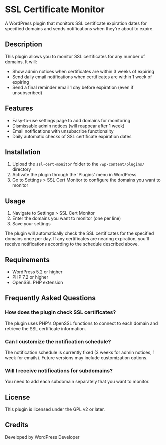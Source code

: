 # SSL Certificate Monitor

A WordPress plugin that monitors SSL certificate expiration dates for specified domains and sends notifications when they're about to expire.

## Description

This plugin allows you to monitor SSL certificates for any number of domains. It will:

- Show admin notices when certificates are within 3 weeks of expiring
- Send daily email notifications when certificates are within 1 week of expiring
- Send a final reminder email 1 day before expiration (even if unsubscribed)

## Features

- Easy-to-use settings page to add domains for monitoring
- Dismissable admin notices (will reappear after 1 week)
- Email notifications with unsubscribe functionality
- Daily automatic checks of SSL certificate expiration dates

## Installation

1. Upload the `ssl-cert-monitor` folder to the `/wp-content/plugins/` directory
2. Activate the plugin through the 'Plugins' menu in WordPress
3. Go to Settings > SSL Cert Monitor to configure the domains you want to monitor

## Usage

1. Navigate to Settings > SSL Cert Monitor
2. Enter the domains you want to monitor (one per line)
3. Save your settings

The plugin will automatically check the SSL certificates for the specified domains once per day. If any certificates are nearing expiration, you'll receive notifications according to the schedule described above.

## Requirements

- WordPress 5.2 or higher
- PHP 7.2 or higher
- OpenSSL PHP extension

## Frequently Asked Questions

### How does the plugin check SSL certificates?

The plugin uses PHP's OpenSSL functions to connect to each domain and retrieve the SSL certificate information.

### Can I customize the notification schedule?

The notification schedule is currently fixed (3 weeks for admin notices, 1 week for emails). Future versions may include customization options.

### Will I receive notifications for subdomains?

You need to add each subdomain separately that you want to monitor.

## License

This plugin is licensed under the GPL v2 or later.

## Credits

Developed by WordPress Developer 